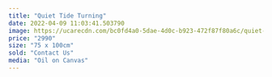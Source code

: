 ```yaml
---
title: "Quiet Tide Turning"
date: 2022-04-09 11:03:41.503790
image: https://ucarecdn.com/bc0fd4a0-5dae-4d0c-b923-472f87f80a6c/quiet-tide-turning.jpg
price: "2990"
size: "75 x 100cm"
sold: "Contact Us"
media: "Oil on Canvas"
---
```


